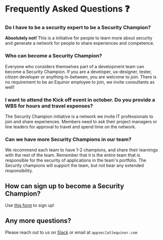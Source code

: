 # Frequently Asked Questions ❓

### Do I have to be a security expert to be a Security Champion?
**Absolutely not!** This is a initiative for people to learn more about security and generate a network for people to share experiences and competence.

### Who can become a Security Champion?
Everyone who considers themselves part of a development team can become a Security Champion. If you are a developer, ux-designer, tester, citizen developer or anything in-between, you are welcome to join. There is no requirement to be an Equinor employee to join, we invite consultants as well!

### I want to attend the Kick off event in october. Do you provide a WBS for hours and travel expenses?
The Security Champion initiative is a network we invite IT professionals to join and share experiences. Members need to ask their project managers or line leaders for approval to travel and spend time on the network.

### Can we have more Security Champions in our team?
We recommend each team to have 1-2 champions, and share their learnings with the rest of the team. Remember that it is the entire team that is responsible for the security of applications in the team's portfolio. The Security champions will support the team, but not bear any extended responsibility.

## How can sign up to become a Security Champion?
Use [this form](https://forms.office.com/r/3C2vwEh2i0) to sign up!

## Any more questions?
Please reach out to us on [Slack](https://app.slack.com/client/T02JL00JU/CMM6FSW5V) or email at ``appsec[at]equinor.com``
